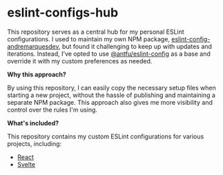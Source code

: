 # eslint-configs-hub

This repository serves as a central hub for my personal ESLint configurations. I used to maintain my own NPM package, [eslint-config-andremarquesdev](https://github.com/AndreMarquesDev/eslint-config-andremarquesdev), but found it challenging to keep up with updates and iterations. Instead, I've opted to use [@antfu/eslint-config](https://github.com/antfu/eslint-config) as a base and override it with my custom preferences as needed.

**Why this approach?**

By using this repository, I can easily copy the necessary setup files when starting a new project, without the hassle of publishing and maintaining a separate NPM package. This approach also gives me more visibility and control over the rules I'm using.

**What's included?**

This repository contains my custom ESLint configurations for various projects, including:

* [React](react/eslint.config.ts)
* [Svelte](svelte/eslint.config.ts)
